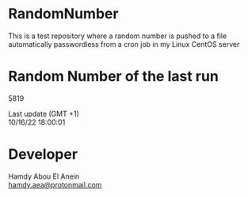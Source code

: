 # RandomNumber    
This is a test repository where a random number is pushed to a file automatically passwordless from a cron job in my Linux CentOS server    
# Random Number of the last run   
5819
      
Last update (GMT +1)    
10/16/22 18:00:01
# Developer    
Hamdy Abou El Anein   
hamdy.aea@protonmail.com
